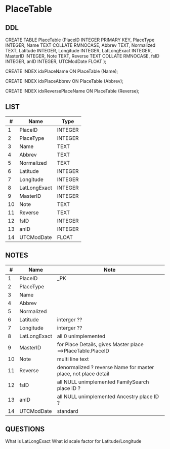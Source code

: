 # PlaceTable

## DDL

CREATE TABLE PlaceTable (PlaceID INTEGER PRIMARY KEY, PlaceType INTEGER, Name TEXT COLLATE RMNOCASE, Abbrev TEXT, Normalized TEXT, Latitude INTEGER, Longitude INTEGER, LatLongExact INTEGER, MasterID INTEGER, Note TEXT, Reverse TEXT COLLATE RMNOCASE, fsID INTEGER, anID INTEGER, UTCModDate FLOAT );

CREATE INDEX idxPlaceName ON PlaceTable (Name);

CREATE INDEX idxPlaceAbbrev ON PlaceTable (Abbrev);

CREATE INDEX idxReversePlaceName ON PlaceTable (Reverse);

## LIST

| #  | Name          | Type      |
|----|---------------|-----------|
| 1  | PlaceID       | INTEGER
| 2  | PlaceType     | INTEGER
| 3  | Name          | TEXT
| 4  | Abbrev        | TEXT
| 5  | Normalized    | TEXT
| 6  | Latitude      | INTEGER
| 7  | Longitude     | INTEGER
| 8  | LatLongExact  | INTEGER
| 9  | MasterID      | INTEGER
| 10 | Note          | TEXT
| 11 | Reverse       | TEXT
| 12 | fsID          | INTEGER
| 13 | anID          | INTEGER
| 14 | UTCModDate    | FLOAT


## NOTES

| #  | Name          | Note      |
|----|---------------|-----------|
| 1  | PlaceID       | _PK
| 2  | PlaceType     | 
| 3  | Name          | 
| 4  | Abbrev        | 
| 5  | Normalized    | 
| 6  | Latitude      | interger ??
| 7  | Longitude     | interger ??
| 8  | LatLongExact  | all 0            unimplemented
| 9  | MasterID      | for Place Details, gives Master place  ==>PlaceTable.PlaceID
| 10 | Note          | multi line text
| 11 | Reverse       | denormalized ? reverse Name for master place, not place detail
| 12 | fsID          | all NULL        unimplemented    FamilySearch place ID ?
| 13 | anID          | all NULL        unimplemented    Ancestry place ID ?
| 14 | UTCModDate    | standard

## QUESTIONS

What is LatLongExact
What id scale factor for Latitude/Longitude


